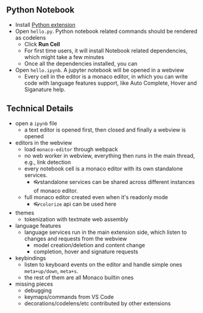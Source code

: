 ## Python Notebook

* Install [Python extension](https://marketplace.visualstudio.com/items?itemName=ms-python.python)
* Open `hello.py`. Python notebook related commands should be rendered as codelens
  * Click **Run Cell**
  * For first time users, it will install Notebook related dependencies, which might take a few minutes
  * Once all the dependencies installed, you can
* Open `hello.ipynb`. A jupyter notebook will be opened in a webview
  * Every cell in the editor is a monaco editor, in which you can write code with language features support, like Auto Complete, Hover and Siganature help.


## Technical Details

* open a `ipynb` file
  * a text editor is opened first, then closed and finally a webview is opened
* editors in the webview
  * load `monaco-editor` through webpack
  * no web worker in webview, everything then runs in the main thread, e.g., link detection
  * every notebook cell is a monaco editor with its own standalone services.
    * 👓standalone services can be shared across different instances of monaco editor.
  * full monaco editor created even when it's readonly mode
    * 👓`colorize` api can be used here
* themes
  * tokenization with textmate web assembly
* language features
  * language services run in the main extension side, which listen to changes and requests from the webview
    * model creation/deletion and content change
    * completion, hover and signature requests
* keybindings
  * listen to keyboard events on the editor and handle simple ones `meta+up/down`, `meta+s`.
  * the rest of them are all Monaco builtin ones
* missing pieces
  * debugging
  * keymaps/commands from VS Code
  * decorations/codelens/etc contributed by other extensions
